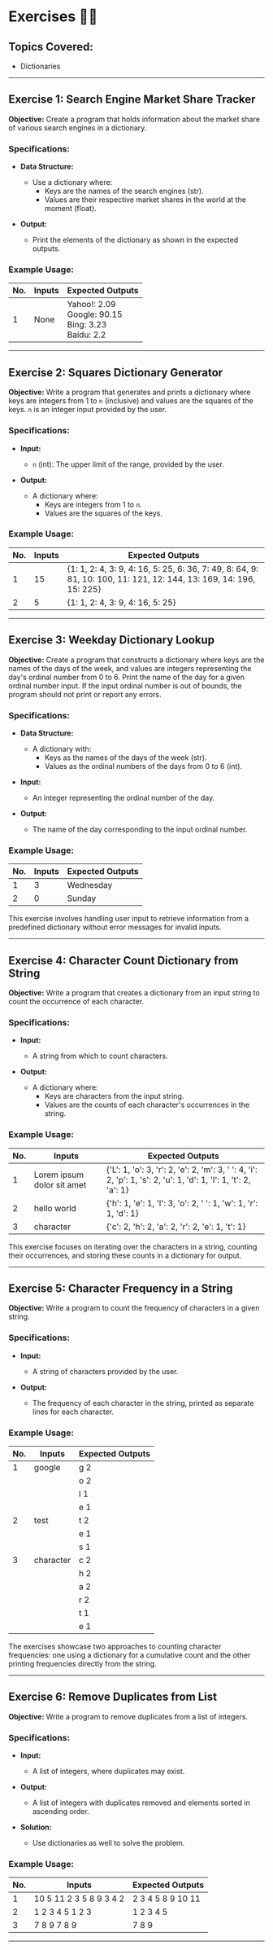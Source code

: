 # Exercises 🏋️‍♂️

## Topics Covered:
- Dictionaries

---

## Exercise 1: Search Engine Market Share Tracker

**Objective:** Create a program that holds information about the market share of various search engines in a dictionary.

### Specifications:
- **Data Structure:**
  - Use a dictionary where:
    - Keys are the names of the search engines (str).
    - Values are their respective market shares in the world at the moment (float).

- **Output:**
  - Print the elements of the dictionary as shown in the expected outputs.

### Example Usage:

| No. | Inputs | Expected Outputs |
|---|--------|------------------|
|1 | None   | Yahoo!: 2.09<br>Google: 90.15<br>Bing: 3.23<br>Baidu: 2.2       |

---

## Exercise 2: Squares Dictionary Generator

**Objective:** Write a program that generates and prints a dictionary where keys are integers from 1 to `n` (inclusive) and values are the squares of the keys. `n` is an integer input provided by the user.

### Specifications:
- **Input:**
  - `n` (int): The upper limit of the range, provided by the user.

- **Output:**
  - A dictionary where:
    - Keys are integers from 1 to `n`.
    - Values are the squares of the keys.

### Example Usage:

| No. | Inputs | Expected Outputs |
|-----|--------|------------------|
| 1   | 15     | {1: 1, 2: 4, 3: 9, 4: 16, 5: 25, 6: 36, 7: 49, 8: 64, 9: 81, 10: 100, 11: 121, 12: 144, 13: 169, 14: 196, 15: 225} |
| 2   | 5      | {1: 1, 2: 4, 3: 9, 4: 16, 5: 25} |

---

## Exercise 3: Weekday Dictionary Lookup

**Objective:** Create a program that constructs a dictionary where keys are the names of the days of the week, and values are integers representing the day's ordinal number from 0 to 6. Print the name of the day for a given ordinal number input. If the input ordinal number is out of bounds, the program should not print or report any errors.

### Specifications:
- **Data Structure:**
  - A dictionary with:
    - Keys as the names of the days of the week (str).
    - Values as the ordinal numbers of the days from 0 to 6 (int).

- **Input:**
  - An integer representing the ordinal number of the day.

- **Output:**
  - The name of the day corresponding to the input ordinal number.

### Example Usage:

| No. | Inputs | Expected Outputs |
|-----|--------|------------------|
| 1   | 3      | Wednesday        |
| 2   | 0      | Sunday           |

This exercise involves handling user input to retrieve information from a predefined dictionary without error messages for invalid inputs.


---

## Exercise 4: Character Count Dictionary from String

**Objective:** Write a program that creates a dictionary from an input string to count the occurrence of each character.

### Specifications:
- **Input:**
  - A string from which to count characters.

- **Output:**
  - A dictionary where:
    - Keys are characters from the input string.
    - Values are the counts of each character's occurrences in the string.

### Example Usage:

| No. | Inputs                        | Expected Outputs                                                                                                                                 |
|-----|-------------------------------|---------------------------------------------------------------------------------------------------------------------------------------------------|
| 1   | Lorem ipsum dolor sit amet    | {'L': 1, 'o': 3, 'r': 2, 'e': 2, 'm': 3, ' ': 4, 'i': 2, 'p': 1, 's': 2, 'u': 1, 'd': 1, 'l': 1, 't': 2, 'a': 1}                                  |
| 2   | hello world                  | {'h': 1, 'e': 1, 'l': 3, 'o': 2, ' ': 1, 'w': 1, 'r': 1, 'd': 1}                                                                                  |
| 3   | character                    | {'c': 2, 'h': 2, 'a': 2, 'r': 2, 'e': 1, 't': 1}                                                                                                   |

This exercise focuses on iterating over the characters in a string, counting their occurrences, and storing these counts in a dictionary for output.


---

## Exercise 5: Character Frequency in a String

**Objective:** Write a program to count the frequency of characters in a given string.

### Specifications:
- **Input:**
  - A string of characters provided by the user.

- **Output:**
  - The frequency of each character in the string, printed as separate lines for each character.

### Example Usage:

| No. | Inputs    | Expected Outputs |
|-----|-----------|------------------|
| 1   | google    | g 2              |
|     |           | o 2              |
|     |           | l 1              |
|     |           | e 1              |
| 2   | test      | t 2              |
|     |           | e 1              |
|     |           | s 1              |
| 3   | character | c 2              |
|     |           | h 2              |
|     |           | a 2              |
|     |           | r 2              |
|     |           | t 1              |
|     |           | e 1              |

The exercises showcase two approaches to counting character frequencies: one using a dictionary for a cumulative count and the other printing frequencies directly from the string.


---

## Exercise 6: Remove Duplicates from List

**Objective:** Write a program to remove duplicates from a list of integers.


### Specifications:
- **Input:**
  - A list of integers, where duplicates may exist.

- **Output:**
  - A list of integers with duplicates removed and elements sorted in ascending order.
- **Solution:**
  - Use dictionaries as well to solve the problem.

### Example Usage:

| No. | Inputs                              | Expected Outputs         |
|-----|-------------------------------------|--------------------------|
| 1   | 10 5 11 2 3 5 8 9 3 4 2             | 2 3 4 5 8 9 10 11        |
| 2   | 1 2 3 4 5 1 2 3                     | 1 2 3 4 5                |
| 3   | 7 8 9 7 8 9                         | 7 8 9                    |

---
